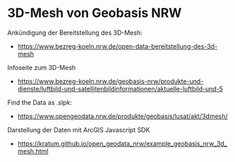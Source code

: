 # 3D-Mesh von Geobasis NRW

Ankündigung der Bereitstellung des 3D-Mesh:
- https://www.bezreg-koeln.nrw.de/open-data-bereitstellung-des-3d-mesh


Infoseite zum 3D-Mesh
- https://www.bezreg-koeln.nrw.de/geobasis-nrw/produkte-und-dienste/luftbild-und-satellitenbildinformationen/aktuelle-luftbild-und-5


Find the Data as .slpk:
- https://www.opengeodata.nrw.de/produkte/geobasis/lusat/akt/3dmesh/


Darstellung der Daten mit ArcGIS Javascript SDK
- https://kratum.github.io/open_geodata_nrw/example_geobasis_nrw_3d_mesh.html

